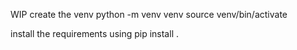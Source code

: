 WIP 
create the venv 
python -m venv venv
source venv/bin/activate   

install the requirements using 
pip install .

